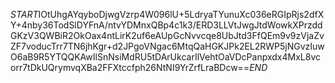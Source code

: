$START$IOtUhgAYqyboDjwgVzrp4W096lU+5LdryaTYunuXc036eRGIpRjs2dfXY+4nby36TodSlDYFnA/ntvYDMnxQBp4c1k3/ERD3LLVtJwgJtdWowkXPrzddGKzV3QWBiR2OkOax4ntLirK2uf6eAUpGcNvvcqe8UbJtd3FfQEm9v9zVjaZvZF7voducTrr7TN6jhKgr+d2JPgoVNgac6MtqQaHGKJPk2EL2RWP5jNGvzIuwO6aB9R5YTQQKAwIlSnNsiMdRU5tDArUkcarIlVehtOaVDcPanpxdx4MxL8vcorr7tDkUQrymvqXBa2FFXtccfph26NtNI9YrZrfLraBDcw==$END$